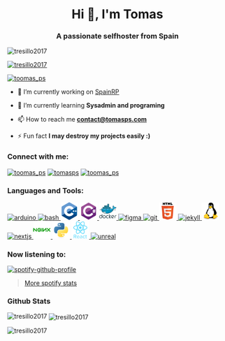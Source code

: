 <h1 align="center">Hi 👋, I'm Tomas</h1>
<h3 align="center">A passionate selfhoster from Spain</h3>

<p align="left"> <img src="https://komarev.com/ghpvc/?username=tresillo2017&label=Profile%20views&color=0e75b6&style=flat" alt="tresillo2017" /> </p>

<p align="left"> <a href="https://github.com/ryo-ma/github-profile-trophy"><img src="https://github-profile-trophy.vercel.app/?username=tresillo2017" alt="tresillo2017" /></a> </p>

<p align="left"> <a href="https://twitter.com/toomas_ps" target="blank"><img src="https://img.shields.io/twitter/follow/toomas_ps?logo=twitter&style=for-the-badge" alt="toomas_ps" /></a> </p>

- 🔭 I’m currently working on [SpainRP](https://spainrp.me)

- 🌱 I’m currently learning **Sysadmin and programing**

- 📫 How to reach me **contact@tomasps.com**

- ⚡ Fun fact **I may destroy my projects easily :)**

<h3 align="left">Connect with me:</h3>
<p align="left">
<a href="https://twitter.com/toomas_ps" target="blank"><img align="center" src="https://raw.githubusercontent.com/rahuldkjain/github-profile-readme-generator/master/src/images/icons/Social/twitter.svg" alt="toomas_ps" height="30" width="40" /></a>
<a href="https://linkedin.com/in/tomasps" target="blank"><img align="center" src="https://raw.githubusercontent.com/rahuldkjain/github-profile-readme-generator/master/src/images/icons/Social/linked-in-alt.svg" alt="tomasps" height="30" width="40" /></a>
<a href="https://instagram.com/toomas_ps" target="blank"><img align="center" src="https://raw.githubusercontent.com/rahuldkjain/github-profile-readme-generator/master/src/images/icons/Social/instagram.svg" alt="toomas_ps" height="30" width="40" /></a>
</p>

<h3 align="left">Languages and Tools:</h3>
<p align="left"> <a href="https://www.arduino.cc/" target="_blank" rel="noreferrer"> <img src="https://cdn.worldvectorlogo.com/logos/arduino-1.svg" alt="arduino" width="40" height="40"/> </a> <a href="https://www.gnu.org/software/bash/" target="_blank" rel="noreferrer"> <img src="https://www.vectorlogo.zone/logos/gnu_bash/gnu_bash-icon.svg" alt="bash" width="40" height="40"/> </a> <a href="https://www.w3schools.com/cpp/" target="_blank" rel="noreferrer"> <img src="https://raw.githubusercontent.com/devicons/devicon/master/icons/cplusplus/cplusplus-original.svg" alt="cplusplus" width="40" height="40"/> </a> <a href="https://www.w3schools.com/cs/" target="_blank" rel="noreferrer"> <img src="https://raw.githubusercontent.com/devicons/devicon/master/icons/csharp/csharp-original.svg" alt="csharp" width="40" height="40"/> </a> <a href="https://www.docker.com/" target="_blank" rel="noreferrer"> <img src="https://raw.githubusercontent.com/devicons/devicon/master/icons/docker/docker-original-wordmark.svg" alt="docker" width="40" height="40"/> </a> <a href="https://www.figma.com/" target="_blank" rel="noreferrer"> <img src="https://www.vectorlogo.zone/logos/figma/figma-icon.svg" alt="figma" width="40" height="40"/> </a> <a href="https://git-scm.com/" target="_blank" rel="noreferrer"> <img src="https://www.vectorlogo.zone/logos/git-scm/git-scm-icon.svg" alt="git" width="40" height="40"/> </a> <a href="https://www.w3.org/html/" target="_blank" rel="noreferrer"> <img src="https://raw.githubusercontent.com/devicons/devicon/master/icons/html5/html5-original-wordmark.svg" alt="html5" width="40" height="40"/> </a> <a href="https://jekyllrb.com/" target="_blank" rel="noreferrer"> <img src="https://www.vectorlogo.zone/logos/jekyllrb/jekyllrb-icon.svg" alt="jekyll" width="40" height="40"/> </a> <a href="https://www.linux.org/" target="_blank" rel="noreferrer"> <img src="https://raw.githubusercontent.com/devicons/devicon/master/icons/linux/linux-original.svg" alt="linux" width="40" height="40"/> </a> <a href="https://nextjs.org/" target="_blank" rel="noreferrer"> <img src="https://cdn.worldvectorlogo.com/logos/nextjs-2.svg" alt="nextjs" width="40" height="40"/> </a> <a href="https://www.nginx.com" target="_blank" rel="noreferrer"> <img src="https://raw.githubusercontent.com/devicons/devicon/master/icons/nginx/nginx-original.svg" alt="nginx" width="40" height="40"/> </a> <a href="https://www.python.org" target="_blank" rel="noreferrer"> <img src="https://raw.githubusercontent.com/devicons/devicon/master/icons/python/python-original.svg" alt="python" width="40" height="40"/> </a> <a href="https://reactjs.org/" target="_blank" rel="noreferrer"> <img src="https://raw.githubusercontent.com/devicons/devicon/master/icons/react/react-original-wordmark.svg" alt="react" width="40" height="40"/> </a> <a href="https://unrealengine.com/" target="_blank" rel="noreferrer"> <img src="https://raw.githubusercontent.com/kenangundogan/fontisto/036b7eca71aab1bef8e6a0518f7329f13ed62f6b/icons/svg/brand/unreal-engine.svg" alt="unreal" width="40" height="40"/> </a> </p>

<h3 align="left">Now listening to:</h3>

[![spotify-github-profile](https://spotify-github-profile.kittinanx.com/api/view?uid=penalos&cover_image=true&theme=default&show_offline=true&background_color=000000&interchange=false&bar_color=53b14f&bar_color_cover=true)](https://spotify-github-profile.kittinanx.com/api/view?uid=penalos&redirect=true)
> [More spotify stats](https://spotify.tomasps.com/?gname=All&token=ca987bc4-ef91-4996-8cf6-2473fdd3b49b)
<h3 align="left">Github Stats</h3>

<p><img align="left" src="https://github-readme-stats.vercel.app/api/top-langs?username=tresillo2017&show_icons=true&locale=en&layout=compact" alt="tresillo2017" /></p>

<p>&nbsp;<img align="center" src="https://github-readme-stats.vercel.app/api?username=tresillo2017&show_icons=true&locale=en" alt="tresillo2017" /></p>

<p><img align="left" src="https://github-readme-streak-stats.herokuapp.com/?user=tresillo2017&" alt="tresillo2017" /></p>

